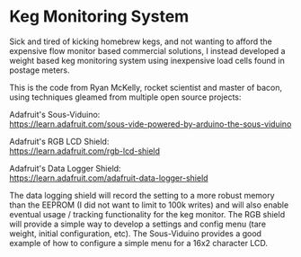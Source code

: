 Keg Monitoring System
============
Sick and tired of kicking homebrew kegs, and not wanting to afford the expensive flow monitor based commercial solutions,
I instead developed a weight based keg monitoring system using inexpensive load cells found in postage meters.

This is the code from Ryan McKelly, rocket scientist and master of bacon, using techniques gleamed from multiple open source projects:

Adafruit's Sous-Viduino:         
https://learn.adafruit.com/sous-vide-powered-by-arduino-the-sous-viduino

Adafruit's RGB LCD Shield:       
https://learn.adafruit.com/rgb-lcd-shield

Adafruit's Data Logger Shield:   
https://learn.adafruit.com/adafruit-data-logger-shield

The data logging shield will record the setting to a more robust memory than the EEPROM (I did not want to limit to 100k writes)
and will also enable eventual usage / tracking functionality for the keg monitor.  The RGB shield will provide a simple way
to develop a settings and config menu (tare weight, initial configuration, etc).  The Sous-Viduino provides a good example of
how to configure a simple menu for a 16x2 character LCD.